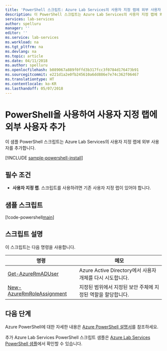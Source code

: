 ```yaml
---
title: 'PowerShell 스크립트: Azure Lab Services의 사용자 지정 랩에 외부 사용자 추가 | Microsoft Docs'
description: 이 PowerShell 스크립트는 Azure Lab Services의 사용자 지정 랩에 외부 사용자를 추가합니다.
services: lab-services
author: spelluru
manager: ''
editor: ''
ms.service: lab-services
ms.workload: na
ms.tgt_pltfrm: na
ms.devlang: na
ms.topic: article
ms.date: 04/11/2018
ms.author: spelluru
ms.openlocfilehash: b089067a889f0ffd3b317fcc3f0784d176473b91
ms.sourcegitcommit: e221d1a2e0fb245610a6dd886e7e74c362f06467
ms.translationtype: HT
ms.contentlocale: ko-KR
ms.lasthandoff: 05/07/2018
---
```

# <a name="use-powershell-to-add-an-external-user-to-a-custom-lab"></a>PowerShell을 사용하여 사용자 지정 랩에 외부 사용자 추가

이 샘플 PowerShell 스크립트는 Azure Lab Services의 사용자 지정 랩에 외부 사용자를 추가합니다. 

[!INCLUDE [sample-powershell-install](../../../includes/sample-powershell-install-no-ssh.md)]

## <a name="prerequisites"></a>필수 조건
* **사용자 지정 랩**. 스크립트를 사용하려면 기존 사용자 지정 랩이 있어야 합니다. 

## <a name="sample-script"></a>샘플 스크립트

[!code-powershell[main](../../../powershell_scripts/devtest-lab/add-external-user-to-lab/add-external-user-to-custom-lab.ps1 "Add external user to a custom lab")]

## <a name="script-explanation"></a>스크립트 설명

이 스크립트는 다음 명령을 사용합니다. 

| 명령 | 메모 |
|---|---|
| [Get-AzureRmADUser](/powershell/module/azurerm.resources/get-azurermaduser) | Azure Active Directory에서 사용자 개체를 다시 시도합니다. |
| [New-AzureRmRoleAssignment](/module/azurerm.resources/new-azurermroleassignment) | 지정된 범위에서 지정된 보안 주체에 지정된 역할을 할당합니다. |

## <a name="next-steps"></a>다음 단계

Azure PowerShell에 대한 자세한 내용은 [Azure PowerShell 설명서](https://docs.microsoft.com/powershell/)를 참조하세요.

추가 Azure Lab Services PowerShell 스크립트 샘플은 [Azure Lab Services PowerShell 샘플](../samples-powershell.md)에서 확인할 수 있습니다.